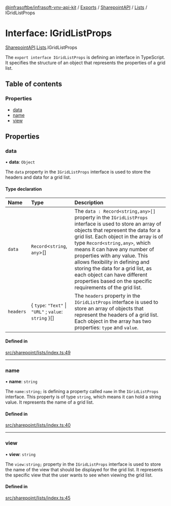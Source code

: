 [@infrasoftbe/infrasoft-vnv-api-kit](../README.md) / [Exports](../modules.md) / [SharepointAPI](../modules/SharepointAPI.md) / [Lists](../modules/SharepointAPI.Lists.md) / IGridListProps

# Interface: IGridListProps

[SharepointAPI](../modules/SharepointAPI.md).[Lists](../modules/SharepointAPI.Lists.md).IGridListProps

The `export interface IGridListProps` is defining an interface in TypeScript. It specifies the
structure of an object that represents the properties of a grid list.

## Table of contents

### Properties

- [data](SharepointAPI.Lists.IGridListProps.md#data)
- [name](SharepointAPI.Lists.IGridListProps.md#name)
- [view](SharepointAPI.Lists.IGridListProps.md#view)

## Properties

### data

• **data**: `Object`

The `data` property in the `IGridListProps` interface is used to store the headers and data for a
grid list.

#### Type declaration

| Name | Type | Description |
| :------ | :------ | :------ |
| `data` | `Record`\<`string`, `any`\>[] | The `data : Record<string,any>[]` property in the `IGridListProps` interface is used to store an array of objects that represent the data for a grid list. Each object in the array is of type `Record<string,any>`, which means it can have any number of properties with any value. This allows flexibility in defining and storing the data for a grid list, as each object can have different properties based on the specific requirements of the grid list. |
| `headers` | \{ `type`: ``"Text"`` \| ``"URL"`` ; `value`: `string`  }[] | The `headers` property in the `IGridListProps` interface is used to store an array of objects that represent the headers of a grid list. Each object in the array has two properties: `type` and `value`. |

#### Defined in

[src/sharepoint/lists/index.ts:49](https://github.com/infrasoftbe/Infrasoft-vnv-api-kit/blob/63c0e77/src/sharepoint/lists/index.ts#L49)

___

### name

• **name**: `string`

The `name:string;` is defining a property called `name` in the `IGridListProps` interface. This
property is of type `string`, which means it can hold a string value. It represents the name of a
grid list.

#### Defined in

[src/sharepoint/lists/index.ts:40](https://github.com/infrasoftbe/Infrasoft-vnv-api-kit/blob/63c0e77/src/sharepoint/lists/index.ts#L40)

___

### view

• **view**: `string`

The `view:string;` property in the `IGridListProps` interface is used to store the name of the
view that should be displayed for the grid list. It represents the specific view that the user
wants to see when viewing the grid list.

#### Defined in

[src/sharepoint/lists/index.ts:45](https://github.com/infrasoftbe/Infrasoft-vnv-api-kit/blob/63c0e77/src/sharepoint/lists/index.ts#L45)
